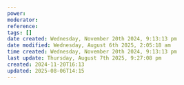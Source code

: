 ```yaml
---
power: 
moderator: 
reference: 
tags: []
date created: Wednesday, November 20th 2024, 9:13:13 pm
date modified: Wednesday, August 6th 2025, 2:05:18 am
time created: Wednesday, November 20th 2024, 9:13:13 pm
last update: Thursday, August 7th 2025, 9:27:08 pm
created: 2024-11-20T16:13
updated: 2025-08-06T14:15
---
```

